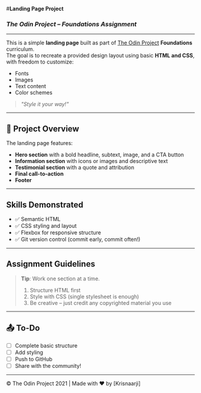 #**Landing Page Project**  
### _The Odin Project – Foundations Assignment_

---

This is a simple **landing page** built as part of [The Odin Project](https://www.theodinproject.com/) **Foundations** curriculum.  
The goal is to recreate a provided design layout using basic **HTML and CSS**, with freedom to customize:

 - Fonts  
 - Images  
 - Text content  
 - Color schemes  

> _"Style it your way!"_

---

## 📄 **Project Overview**

The landing page features:

- **Hero section** with a bold headline, subtext, image, and a CTA button  
- **Information section** with icons or images and descriptive text  
- **Testimonial section** with a quote and attribution  
- **Final call-to-action**  
- **Footer**

---

## **Skills Demonstrated**

- ✅ Semantic HTML  
- ✅ CSS styling and layout  
- ✅ Flexbox for responsive structure  
- ✅ Git version control (commit early, commit often!)

---

## **Assignment Guidelines**

> **Tip**: Work one section at a time.  
> 1. Structure HTML first  
> 2. Style with CSS (single stylesheet is enough)  
> 3. Be creative – just credit any copyrighted material you use

---

## 📤 **To-Do**
- [ ] Complete basic structure  
- [ ] Add styling  
- [ ] Push to GitHub  
- [ ] Share with the community!

---

© The Odin Project 2021 | Made with ❤️ by [Krisnaarji]
